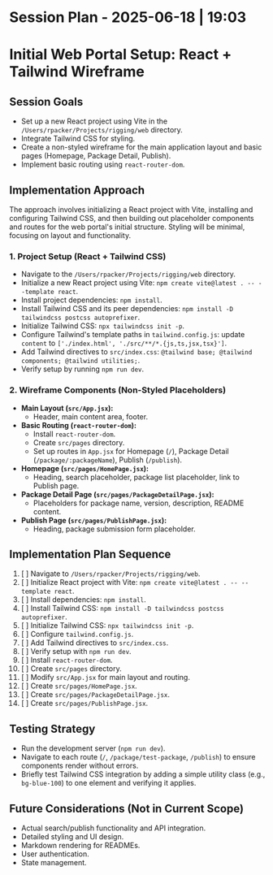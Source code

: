 # Session Plan - 2025-06-18 | 19:03

# Initial Web Portal Setup: React + Tailwind Wireframe

## Session Goals
- Set up a new React project using Vite in the `/Users/rpacker/Projects/rigging/web` directory.
- Integrate Tailwind CSS for styling.
- Create a non-styled wireframe for the main application layout and basic pages (Homepage, Package Detail, Publish).
- Implement basic routing using `react-router-dom`.

## Implementation Approach
The approach involves initializing a React project with Vite, installing and configuring Tailwind CSS, and then building out placeholder components and routes for the web portal's initial structure. Styling will be minimal, focusing on layout and functionality.

### 1. Project Setup (React + Tailwind CSS)
- Navigate to the `/Users/rpacker/Projects/rigging/web` directory.
- Initialize a new React project using Vite: `npm create vite@latest . -- --template react`.
- Install project dependencies: `npm install`.
- Install Tailwind CSS and its peer dependencies: `npm install -D tailwindcss postcss autoprefixer`.
- Initialize Tailwind CSS: `npx tailwindcss init -p`.
- Configure Tailwind's template paths in `tailwind.config.js`: update `content` to `['./index.html', './src/**/*.{js,ts,jsx,tsx}']`.
- Add Tailwind directives to `src/index.css`: `@tailwind base; @tailwind components; @tailwind utilities;`.
- Verify setup by running `npm run dev`.

### 2. Wireframe Components (Non-Styled Placeholders)
- **Main Layout (`src/App.jsx`):**
    - Header, main content area, footer.
- **Basic Routing (`react-router-dom`):**
    - Install `react-router-dom`.
    - Create `src/pages` directory.
    - Set up routes in `App.jsx` for Homepage (`/`), Package Detail (`/package/:packageName`), Publish (`/publish`).
- **Homepage (`src/pages/HomePage.jsx`):**
    - Heading, search placeholder, package list placeholder, link to Publish page.
- **Package Detail Page (`src/pages/PackageDetailPage.jsx`):**
    - Placeholders for package name, version, description, README content.
- **Publish Page (`src/pages/PublishPage.jsx`):**
    - Heading, package submission form placeholder.

## Implementation Plan Sequence
1. [ ] Navigate to `/Users/rpacker/Projects/rigging/web`.
2. [ ] Initialize React project with Vite: `npm create vite@latest . -- --template react`.
3. [ ] Install dependencies: `npm install`.
4. [ ] Install Tailwind CSS: `npm install -D tailwindcss postcss autoprefixer`.
5. [ ] Initialize Tailwind CSS: `npx tailwindcss init -p`.
6. [ ] Configure `tailwind.config.js`.
7. [ ] Add Tailwind directives to `src/index.css`.
8. [ ] Verify setup with `npm run dev`.
9. [ ] Install `react-router-dom`.
10. [ ] Create `src/pages` directory.
11. [ ] Modify `src/App.jsx` for main layout and routing.
12. [ ] Create `src/pages/HomePage.jsx`.
13. [ ] Create `src/pages/PackageDetailPage.jsx`.
14. [ ] Create `src/pages/PublishPage.jsx`.

## Testing Strategy
- Run the development server (`npm run dev`).
- Navigate to each route (`/`, `/package/test-package`, `/publish`) to ensure components render without errors.
- Briefly test Tailwind CSS integration by adding a simple utility class (e.g., `bg-blue-100`) to one element and verifying it applies.

## Future Considerations (Not in Current Scope)
- Actual search/publish functionality and API integration.
- Detailed styling and UI design.
- Markdown rendering for READMEs.
- User authentication.
- State management.
